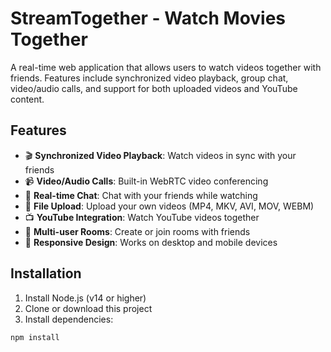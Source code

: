 # StreamTogether - Watch Movies Together

A real-time web application that allows users to watch videos together with friends. Features include synchronized video playback, group chat, video/audio calls, and support for both uploaded videos and YouTube content.

## Features

- 🎬 **Synchronized Video Playback**: Watch videos in sync with your friends
- 📹 **Video/Audio Calls**: Built-in WebRTC video conferencing
- 💬 **Real-time Chat**: Chat with your friends while watching
- 📁 **File Upload**: Upload your own videos (MP4, MKV, AVI, MOV, WEBM)
- 📺 **YouTube Integration**: Watch YouTube videos together
- 👥 **Multi-user Rooms**: Create or join rooms with friends
- 📱 **Responsive Design**: Works on desktop and mobile devices

## Installation

1. Install Node.js (v14 or higher)
2. Clone or download this project
3. Install dependencies:

```bash
npm install